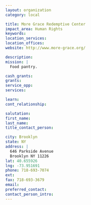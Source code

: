 ```yaml
---
layout: organization
category: local

title: More Grace Redemptive Center
impact_area: Human Rights
keywords: 
location_services: 
location_offices: 
website: http://www.more-grace.org/

description: 
mission: |
  Food pantry.

cash_grants: 
grants: 
service_opp: 
services: 

learn: 
cont_relationship: 

salutation: 
first_name: 
last_name: 
title_contact_person: 

city: Brooklyn
state: NY
address: |
  646 Parkside Avenue  
  Brooklyn NY 11226
lat: 40.655926
lng: -73.951691
phone: 718-693-7074
ext: 
fax: 718-693-3679
email: 
preferred_contact: 
contact_person_intro: 
---
```


